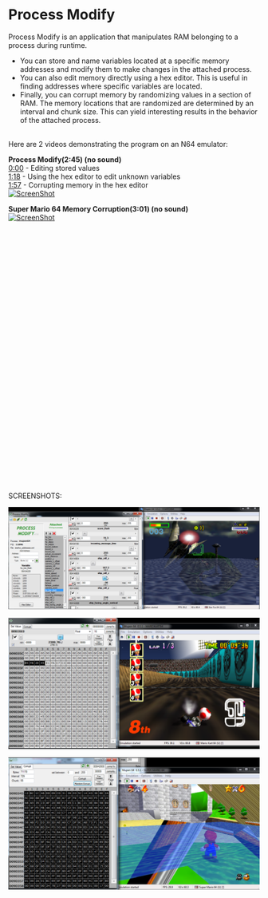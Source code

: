 # Process Modify

Process Modify is an application that manipulates RAM belonging to a process during runtime.

* You can store and name variables located at a specific memory addresses and modify them to make changes in the attached process.
* You can also edit memory directly using a hex editor. This is useful in finding addresses where specific variables are located.
* Finally, you can corrupt memory by randomizing values in a section of RAM. The memory locations that are randomized are determined by an interval and chunk size. This can yield interesting results in the behavior of the attached process.

<br>
Here are 2 videos demonstrating the program on an N64 emulator:<br>

**Process Modify(2:45) (no sound)**<br>
[0:00](http://www.youtube.com/watch?v=SKN5lbidbXc) - Editing stored values <br>
[1:18](http://www.youtube.com/watch?v=SKN5lbidbXc&t=1m18s) - Using the hex editor to edit unknown variables <br>
[1:57](http://www.youtube.com/watch?v=SKN5lbidbXc&t=1m57s) - Corrupting memory in the hex editor <br>
[![ScreenShot](http://img.youtube.com/vi/SKN5lbidbXc/0.jpg)](https://www.youtube.com/watch?v=SKN5lbidbXc)

**Super Mario 64 Memory Corruption(3:01) (no sound)**<br>
[![ScreenShot](http://img.youtube.com/vi/AclNAJOJo1o/0.jpg)](https://www.youtube.com/watch?v=AclNAJOJo1o)

<iframe width="854" height="510" src="" frameborder="0" allowfullscreen></iframe>

SCREENSHOTS:

![Alt text](SCREENSHOTS/pm0.png?raw=true "Screenshot 1")

![Alt text](SCREENSHOTS/pm2.png?raw=true "Screenshot 2")

![Alt text](SCREENSHOTS/pm3.png?raw=true "Screenshot 3")


